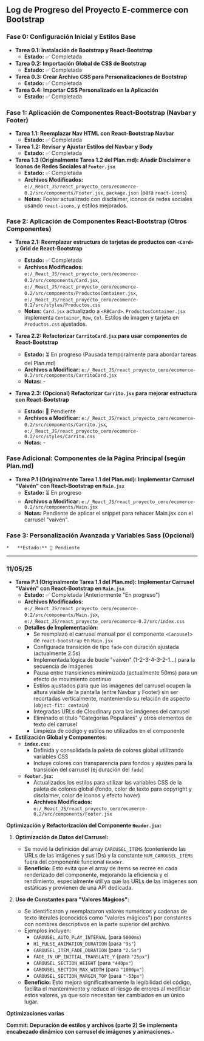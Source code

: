 ## Log de Progreso del Proyecto E-commerce con Bootstrap

### Fase 0: Configuración Inicial y Estilos Base
*   **Tarea 0.1: Instalación de Bootstrap y React-Bootstrap**
    *   **Estado:** ✅ Completada
*   **Tarea 0.2: Importación Global de CSS de Bootstrap**
    *   **Estado:** ✅ Completada
*   **Tarea 0.3: Crear Archivo CSS para Personalizaciones de Bootstrap**
    *   **Estado:** ✅ Completada
*   **Tarea 0.4: Importar CSS Personalizado en la Aplicación**
    *   **Estado:** ✅ Completada

### Fase 1: Aplicación de Componentes React-Bootstrap (Navbar y Footer)
*   **Tarea 1.1: Reemplazar Nav HTML con React-Bootstrap Navbar**
    *   **Estado:** ✅ Completada
*   **Tarea 1.2: Revisar y Ajustar Estilos del Navbar y Body**
    *   **Estado:** ✅ Completada
*   **Tarea 1.3 (Originalmente Tarea 1.2 del Plan.md): Añadir Disclaimer e Iconos de Redes Sociales al `Footer.jsx`**
    *   **Estado:** ✅ Completada
    *   **Archivos Modificados:** `e:/_React_JS/react_proyecto_cero/ecomerce-0.2/src/components/Footer.jsx`, `package.json` (para `react-icons`)
    *   **Notas:** Footer actualizado con disclaimer, iconos de redes sociales usando `react-icons`, y estilos mejorados.

### Fase 2: Aplicación de Componentes React-Bootstrap (Otros Componentes)

*   **Tarea 2.1: Reemplazar estructura de tarjetas de productos con `<Card>` y Grid de React-Bootstrap**
    *   **Estado:** ✅ Completada
    *   **Archivos Modificados:** `e:/_React_JS/react_proyecto_cero/ecomerce-0.2/src/components/Card.jsx`, `e:/_React_JS/react_proyecto_cero/ecomerce-0.2/src/components/ProductosContainer.jsx`, `e:/_React_JS/react_proyecto_cero/ecomerce-0.2/src/styles/Productos.css`
    *   **Notas:** `Card.jsx` actualizado a `<RBCard>`. `ProductosContainer.jsx` implementa `Container`, `Row`, `Col`. Estilos de imagen y tarjeta en `Productos.css` ajustados.

*   **Tarea 2.2: Refactorizar `CarritoCard.jsx` para usar componentes de React-Bootstrap**
    *   **Estado:** ⏳ En progreso (Pausada temporalmente para abordar tareas del Plan.md)
    *   **Archivos a Modificar:** `e:/_React_JS/react_proyecto_cero/ecomerce-0.2/src/components/CarritoCard.jsx`
    *   **Notas:** -

*   **Tarea 2.3: (Opcional) Refactorizar `Carrito.jsx` para mejorar estructura con React-Bootstrap**
    *   **Estado:** 📝 Pendiente
    *   **Archivos a Modificar:** `e:/_React_JS/react_proyecto_cero/ecomerce-0.2/src/components/Carrito.jsx`, `e:/_React_JS/react_proyecto_cero/ecomerce-0.2/src/styles/Carrito.css`
    *   **Notas:** -

### Fase Adicional: Componentes de la Página Principal (según Plan.md)

*   **Tarea P.1 (Originalmente Tarea 1.1 del Plan.md): Implementar Carrusel "Vaivén" con React-Bootstrap en `Main.jsx`**
    *   **Estado:** ⏳ En progreso
    *   **Archivos a Modificar:** `e:/_React_JS/react_proyecto_cero/ecomerce-0.2/src/components/Main.jsx`
    *   **Notas:** Pendiente de aplicar el snippet para rehacer Main.jsx con el carrusel "vaivén".

### Fase 3: Personalización Avanzada y Variables Sass (Opcional)
    *   **Estado:** 📝 Pendiente

---
### 11/05/25

*   **Tarea P.1 (Originalmente Tarea 1.1 del Plan.md): Implementar Carrusel "Vaivén" con React-Bootstrap en `Main.jsx`**
    *   **Estado:** ✅ Completada (Anteriormente "En progreso")
    *   **Archivos Modificados:** `e:/_React_JS/react_proyecto_cero/ecomerce-0.2/src/components/Main.jsx`, `e:/_React_JS/react_proyecto_cero/ecomerce-0.2/src/index.css`
    *   **Detalles de Implementación:**
        *   Se reemplazó el carrusel manual por el componente `<Carousel>` de `react-bootstrap` en `Main.jsx`
        *   Configurada transición de tipo `fade` con duración ajustada (actualmente 2.5s)
        *   Implementada lógica de bucle "vaivén" (1-2-3-4-3-2-1...) para la secuencia de imágenes
        *   Pausa entre transiciones minimizada (actualmente 50ms) para un efecto de movimiento continuo
        *   Estilos ajustados para que las imágenes del carrusel ocupen la altura visible de la pantalla (entre Navbar y Footer) sin ser recortadas verticalmente, manteniendo su relación de aspecto (`object-fit: contain`)
        *   Integradas URLs de Cloudinary para las imágenes del carrusel
        *   Eliminado el título "Categorías Populares" y otros elementos de texto del carrusel
        *   Limpieza de código y estilos no utilizados en el componente
*   **Estilización Global y Componentes:**
    *   **`index.css`**:
        *   Definida y consolidada la paleta de colores global utilizando variables CSS
        *   Incluye colores con transparencia para fondos y ajustes para la transición del carrusel (ej duración del `fade`)
    *   **`Footer.jsx`**:
        *   Actualizados los estilos para utilizar las variables CSS de la paleta de colores global (fondo, color de texto para copyright y disclaimer, color de iconos y efecto hover)
        *   **Archivos Modificados:** `e:/_React_JS/react_proyecto_cero/ecomerce-0.2/src/components/Footer.jsx`

**Optimización y Refactorización del Componente `Header.jsx`:**

1.  **Optimización de Datos del Carrusel:**
    *   Se movió la definición del array `CAROUSEL_ITEMS` (conteniendo las URLs de las imágenes y sus IDs) y la constante `NUM_CAROUSEL_ITEMS` fuera del componente funcional `Header`.
    *   **Beneficio:** Esto evita que el array de ítems se recree en cada renderizado del componente, mejorando la eficiencia y el rendimiento, especialmente útil ya que las URLs de las imágenes son estáticas y provienen de una API dedicada.

2.  **Uso de Constantes para "Valores Mágicos":**
    *   Se identificaron y reemplazaron valores numéricos y cadenas de texto literales (conocidos como "valores mágicos") por constantes con nombres descriptivos en la parte superior del archivo.
    *   Ejemplos incluyen:
        *   `CAROUSEL_AUTO_PLAY_INTERVAL` (para `5000ms`)
        *   `H1_PULSE_ANIMATION_DURATION` (para `"9s"`)
        *   `CAROUSEL_ITEM_FADE_DURATION` (para `"2.5s"`)
        *   `FADE_IN_UP_INITIAL_TRANSLATE_Y` (para `"25px"`)
        *   `CAROUSEL_SECTION_HEIGHT` (para `"440px"`)
        *   `CAROUSEL_SECTION_MAX_WIDTH` (para `"1000px"`)
        *   `CAROUSEL_SECTION_MARGIN_TOP` (para `"-53px"`)
    *   **Beneficio:** Esto mejora significativamente la legibilidad del código, facilita el mantenimiento y reduce el riesgo de errores al modificar estos valores, ya que solo necesitan ser cambiados en un único lugar.

**Optimizaciones varias**

**Commit: Depuración de estilos y archivos (parte 2) Se implementa encabezado dinámico con carrusel de imágenes y animaciones.-**
